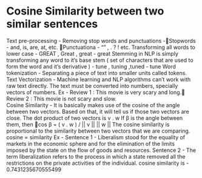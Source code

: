 # Cosine Similarity between two similar sentences
Text pre-processing - Removing stop words and punctuations -Stopwords - and, is, are, at, etc. Punctuationa - “” ,  . ? ! etc. 
Transforming all words to lower case  - GREAT , Great , great -  great 
Stemming in NLP is simply transforming any word to it’s base stem ( set of characters that are used to form the word and it’s derivative ) - tune , tuning ,tuned - tune
Word tokenization - Separating a piece of text into smaller units called tokens. 
Text Vectorization -
Machine learning and NLP algorithms can’t work with raw text directly. The text must be converted into numbers, specially vectors of numbers. 
Ex -  Review 1 : This movie is very scary and long.           Review 2 : This movie is not scary and slow.  
Cosine Similarity - 
It is basically makes use of the cosine of the angle between two vectors. Based on that, it will tell us if those two vectors are close.
The dot product of two vectors is v . w
If β is the angle between them, then cos β =   ( v . w ) / || v || || w || 
The cosine similarity is proportional to the similarity between two vectors that we are comparing.
cosine  ∝  similarity
Ex - Sentence 1 - Liberalism stood for the equality of markets in the economic sphere and for the elimination of the limits imposed by the state on the flow of goods and resources.
     Sentence 2 - The term liberalization refers to the process in which a state removed all the restrictions on the private activities of the individual.
		                      cosine similarity is - 0.7431235670555499
